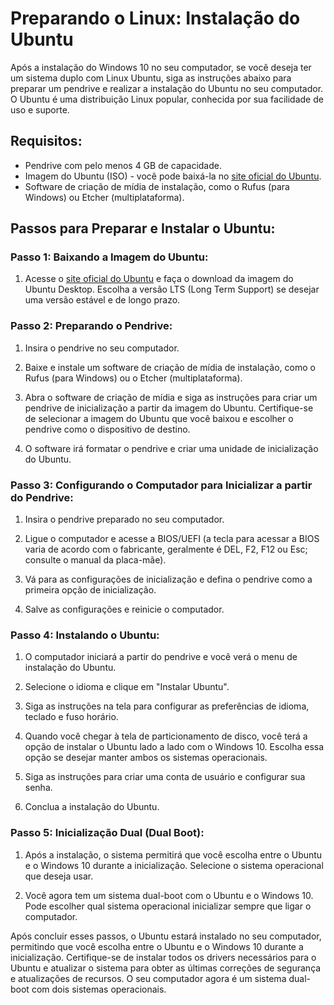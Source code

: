 # Preparando o Linux: Instalação do Ubuntu
Após a instalação do Windows 10 no seu computador, se você deseja ter um sistema duplo com Linux Ubuntu, siga as instruções abaixo para preparar um pendrive e realizar a instalação do Ubuntu no seu computador. O Ubuntu é uma distribuição Linux popular, conhecida por sua facilidade de uso e suporte.

## **Requisitos:**
- Pendrive com pelo menos 4 GB de capacidade.
- Imagem do Ubuntu (ISO) - você pode baixá-la no [site oficial do Ubuntu](https://ubuntu.com/download/desktop).
- Software de criação de mídia de instalação, como o Rufus (para Windows) ou Etcher (multiplataforma).

## **Passos para Preparar e Instalar o Ubuntu:**
### **Passo 1: Baixando a Imagem do Ubuntu:**
1. Acesse o [site oficial do Ubuntu](https://ubuntu.com/download/desktop) e faça o download da imagem do Ubuntu Desktop. Escolha a versão LTS (Long Term Support) se desejar uma versão estável e de longo prazo.

### **Passo 2: Preparando o Pendrive:**
1. Insira o pendrive no seu computador.

2. Baixe e instale um software de criação de mídia de instalação, como o Rufus (para Windows) ou o Etcher (multiplataforma).

3. Abra o software de criação de mídia e siga as instruções para criar um pendrive de inicialização a partir da imagem do Ubuntu. Certifique-se de selecionar a imagem do Ubuntu que você baixou e escolher o pendrive como o dispositivo de destino.

4. O software irá formatar o pendrive e criar uma unidade de inicialização do Ubuntu.

### **Passo 3: Configurando o Computador para Inicializar a partir do Pendrive:**
1. Insira o pendrive preparado no seu computador.

2. Ligue o computador e acesse a BIOS/UEFI (a tecla para acessar a BIOS varia de acordo com o fabricante, geralmente é DEL, F2, F12 ou Esc; consulte o manual da placa-mãe).

3. Vá para as configurações de inicialização e defina o pendrive como a primeira opção de inicialização.

4. Salve as configurações e reinicie o computador.

### **Passo 4: Instalando o Ubuntu:**
1. O computador iniciará a partir do pendrive e você verá o menu de instalação do Ubuntu.

2. Selecione o idioma e clique em "Instalar Ubuntu".

3. Siga as instruções na tela para configurar as preferências de idioma, teclado e fuso horário.

4. Quando você chegar à tela de particionamento de disco, você terá a opção de instalar o Ubuntu lado a lado com o Windows 10. Escolha essa opção se desejar manter ambos os sistemas operacionais.

5. Siga as instruções para criar uma conta de usuário e configurar sua senha.

6. Conclua a instalação do Ubuntu.

### **Passo 5: Inicialização Dual (Dual Boot):**
1. Após a instalação, o sistema permitirá que você escolha entre o Ubuntu e o Windows 10 durante a inicialização. Selecione o sistema operacional que deseja usar.

2. Você agora tem um sistema dual-boot com o Ubuntu e o Windows 10. Pode escolher qual sistema operacional inicializar sempre que ligar o computador.

Após concluir esses passos, o Ubuntu estará instalado no seu computador, permitindo que você escolha entre o Ubuntu e o Windows 10 durante a inicialização. Certifique-se de instalar todos os drivers necessários para o Ubuntu e atualizar o sistema para obter as últimas correções de segurança e atualizações de recursos. O seu computador agora é um sistema dual-boot com dois sistemas operacionais.
